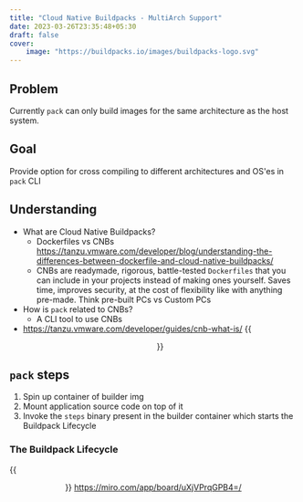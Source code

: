 ```yaml
---
title: "Cloud Native Buildpacks - MultiArch Support"
date: 2023-03-26T23:35:48+05:30
draft: false
cover:
    image: "https://buildpacks.io/images/buildpacks-logo.svg"
---
```


## Problem
 Currently `pack` can only build images for the same architecture as the host system. 

## Goal
 Provide option for cross compiling to different architectures and OS'es in `pack` CLI
 
## Understanding
- What are Cloud Native Buildpacks?
	- Dockerfiles vs CNBs https://tanzu.vmware.com/developer/blog/understanding-the-differences-between-dockerfile-and-cloud-native-buildpacks/
	- CNBs are readymade, rigorous, battle-tested `Dockerfiles` that you can include in your projects instead of making ones yourself. Saves time, improves security, at the cost of flexibility like with anything pre-made. Think pre-built PCs vs Custom PCs
- How is `pack` related to CNBs?
	- A CLI tool to use CNBs
- https://tanzu.vmware.com/developer/guides/cnb-what-is/
{{<figure src="https://cdn.hashnode.com/res/hashnode/image/upload/v1677566448430/94fffdec-0662-4e0e-8aa9-925facd7429e.jpeg" caption="Anatomy of a Builder" align="center">}}
## `pack` steps
1. Spin up container of builder img
2. Mount application source code on top of it
3. Invoke the `steps` binary present in the builder container which starts the Buildpack Lifecycle

### The Buildpack Lifecycle
{{<figure src="https://cdn.hashnode.com/res/hashnode/image/upload/v1677566485395/1e7d5888-1f25-4878-906b-35e104865baa.jpeg" caption="The writing's shit, I know." align="center">}}
https://miro.com/app/board/uXjVPrqGPB4=/
